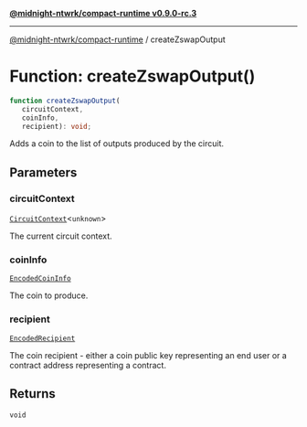 [**@midnight-ntwrk/compact-runtime v0.9.0-rc.3**](../README.md)

***

[@midnight-ntwrk/compact-runtime](../globals.md) / createZswapOutput

# Function: createZswapOutput()

```ts
function createZswapOutput(
   circuitContext, 
   coinInfo, 
   recipient): void;
```

Adds a coin to the list of outputs produced by the circuit.

## Parameters

### circuitContext

[`CircuitContext`](../interfaces/CircuitContext.md)\<`unknown`\>

The current circuit context.

### coinInfo

[`EncodedCoinInfo`](../interfaces/EncodedCoinInfo.md)

The coin to produce.

### recipient

[`EncodedRecipient`](../interfaces/EncodedRecipient.md)

The coin recipient - either a coin public key representing an end user or a contract address
                 representing a contract.

## Returns

`void`
